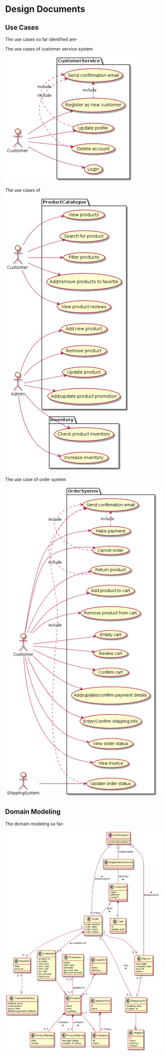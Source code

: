 # Design Documents

## Use Cases

The use cases so far identified are- 

The use cases of customer service system

![Customer service system usecase](./systemDesign/usecase/usecase-customerservice.png "Customer service system usecase")

The use cases of

![Use case of product catalogue](./systemDesign/usecase/usecase-productCatalogue.png "Product catalogue system use case")


The use case of order system

![Use case of order system](./systemDesign/usecase/usecase-ordersystem.png "Order system usecase")


## Domain Modeling

The domain modeling so far-

![Domain model diagram](./systemDesign/class.png "Domain model diagram")

